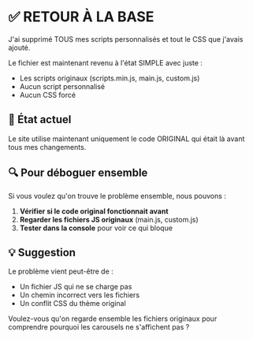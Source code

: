 # ✅ RETOUR À LA BASE

J'ai supprimé TOUS mes scripts personnalisés et tout le CSS que j'avais ajouté.

Le fichier est maintenant revenu à l'état SIMPLE avec juste :
- Les scripts originaux (scripts.min.js, main.js, custom.js)
- Aucun script personnalisé
- Aucun CSS forcé

## 📁 État actuel

Le site utilise maintenant uniquement le code ORIGINAL qui était là avant tous mes changements.

## 🔍 Pour déboguer ensemble

Si vous voulez qu'on trouve le problème ensemble, nous pouvons :

1. **Vérifier si le code original fonctionnait avant**
2. **Regarder les fichiers JS originaux** (main.js, custom.js)
3. **Tester dans la console** pour voir ce qui bloque

## 💡 Suggestion

Le problème vient peut-être de :
- Un fichier JS qui ne se charge pas
- Un chemin incorrect vers les fichiers
- Un conflit CSS du thème original

Voulez-vous qu'on regarde ensemble les fichiers originaux pour comprendre pourquoi les carousels ne s'affichent pas ?

